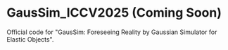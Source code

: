 # GausSim_ICCV2025 (Coming Soon)
Official code for "GausSim: Foreseeing Reality by Gaussian Simulator for Elastic Objects".
